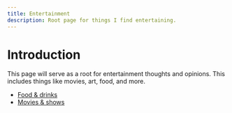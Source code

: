 ```yaml
---
title: Entertainment
description: Root page for things I find entertaining.
---
```


# Introduction

This page will serve as a root for entertainment thoughts and opinions. This includes things like movies, art, food, and more.

- [Food & drinks](FOOD_DRINK.md)
- [Movies & shows](MOVIES_SHOWS.md)
